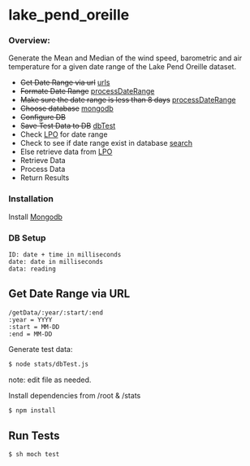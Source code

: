 # lake_pend_oreille

### Overview:
Generate the Mean and Median of the wind speed, barometric and air temperature for a given date range of the Lake Pend Oreille dataset.

*  ~~Get Date Range via url~~ [urls]
*  ~~Formate Date Range~~ [processDateRange]
*  ~~Make sure the date range is less than 8 days~~ [processDateRange]
*  ~~Choose database~~ [mongodb]
*  ~~Configure DB~~
*  ~~Save Test Data to DB~~ [dbTest]
*  Check [LPO] for date range
*  Check to see if date range exist in database [search]
*  Else retrieve data from [LPO]
* Retrieve Data
* Process Data
* Return Results



### Installation

Install  [Mongodb]

### DB Setup
```
ID: date + time in milliseconds
date: date in milliseconds
data: reading
```

## Get Date Range via URL
```
/getData/:year/:start/:end
:year = YYYY
:start = MM-DD
:end = MM-DD
```

Generate test data: 
```sh
$ node stats/dbTest.js
```
note: edit file as needed.

Install dependencies from /root & /stats
```sh
$ npm install 
```
## Run Tests
```sh
$ sh moch test
```


[MongoDB]: <https://www.mongodb.org/downloads#productiong>
[LPO]: <http://lpo.dt.navy.mil/>
[urls]: <https://github.com/kingjulian24/lake_pend_oreille/blob/master/stats/urls.js>
[processDateRange]: <https://github.com/kingjulian24/lake_pend_oreille/blob/master/stats/processDateRange.js>
[dbTest]: <https://github.com/kingjulian24/lake_pend_oreille/blob/master/stats/dbTest.js>

[search]: <https://github.com/kingjulian24/lake_pend_oreille/blob/master/stats/search.js>
